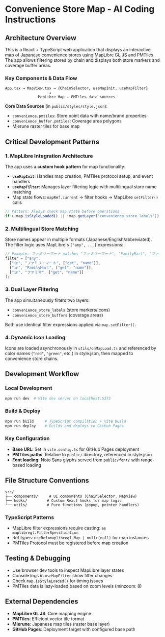 # Convenience Store Map - AI Coding Instructions

## Architecture Overview

This is a React + TypeScript web application that displays an interactive map of Japanese convenience stores using MapLibre GL JS and PMTiles. The app allows filtering stores by chain and displays both store markers and coverage buffer areas.

### Key Components & Data Flow

```
App.tsx → MapView.tsx → {ChainSelector, useMapInit, useMapFilter}
                    ↓
               MapLibre Map ← PMTiles data sources
```

**Core Data Sources** (in `public/styles/style.json`):
- `convenience.pmtiles`: Store point data with name/brand properties
- `convenience_buffer.pmtiles`: Coverage area polygons  
- Mierune raster tiles for base map

## Critical Development Patterns

### 1. MapLibre Integration Architecture
The app uses a **custom hook pattern** for map functionality:

- **`useMapInit`**: Handles map creation, PMTiles protocol setup, and event handlers
- **`useMapFilter`**: Manages layer filtering logic with multilingual store name matching
- Map state flows: `mapRef.current` → filter hooks → MapLibre `setFilter()` calls

```typescript
// Pattern: Always check map state before operations
if (!map.isStyleLoaded() || !map.getLayer("convenience_store_labels")) return;
```

### 2. Multilingual Store Matching
Store names appear in multiple formats (Japanese/English/abbreviated). The filter logic uses MapLibre's `["any", ...]` expressions:

```typescript
// Example: ファミリーマート matches "ファミリーマート", "FamilyMart", "ファミマ"
filter = ["any", 
  ["in", "ファミリーマート", ["get", "name"]], 
  ["in", "FamilyMart", ["get", "name"]], 
  ["in", "ファミマ", ["get", "name"]]
];
```

### 3. Dual Layer Filtering
The app simultaneously filters two layers:
- `convenience_store_labels` (store markers/icons)
- `convenience_store_buffers` (coverage areas)

Both use identical filter expressions applied via `map.setFilter()`.

### 4. Dynamic Icon Loading
Icons are loaded asynchronously in `utils/onMapLoad.ts` and referenced by color names (`"red"`, `"green"`, etc.) in style.json, then mapped to convenience store chains.

## Development Workflow

### Local Development
```bash
npm run dev  # Vite dev server on localhost:5173
```

### Build & Deploy
```bash
npm run build     # TypeScript compilation + Vite build
npm run deploy    # Builds and deploys to GitHub Pages
```

### Key Configuration
- **Base URL**: Set in `vite.config.ts` for GitHub Pages deployment
- **PMTiles paths**: Relative to `public/` directory, referenced in style.json
- **Font loading**: Noto Sans glyphs served from `public/font/` with range-based loading

## File Structure Conventions

```
src/
├── components/     # UI components (ChainSelector, MapView)
├── hooks/         # Custom React hooks for map logic
└── utils/         # Pure functions (popup, pointer handlers)
```

### TypeScript Patterns
- MapLibre filter expressions require casting: `as maplibregl.FilterSpecification`
- Ref types: `useRef<maplibregl.Map | null>(null)` for map instances
- PMTiles Protocol must be registered before map creation

## Testing & Debugging

- Use browser dev tools to inspect MapLibre layer states
- Console logs in `useMapFilter` show filter changes
- Check `map.isStyleLoaded()` for timing issues
- PMTiles data is lazy-loaded based on zoom levels (minzoom: 8)

## External Dependencies

- **MapLibre GL JS**: Core mapping engine
- **PMTiles**: Efficient vector tile format
- **Mierune**: Japanese map tiles (raster base layer)
- **GitHub Pages**: Deployment target with configured base path